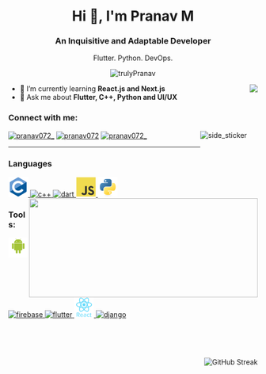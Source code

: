 <h1 align="center">Hi 👋, I'm Pranav M</h1>
<h3 align="center">An Inquisitive and Adaptable Developer</h3>
<p align="center">Flutter. Python. DevOps.</p>
<p align="center"> <img src="https://komarev.com/ghpvc/?username=trulyPranav&label=Profile%20Views&color=0e75b6&style=flat" alt="trulyPranav" /> </p>
  <a href="https://github.com/trulyPranav/github-readme-stats">
    <img height=200 align="right" src="https://github-readme-stats.vercel.app/api?username=trulyPranav&theme=transparent" />
  </a>
</p>

- 🌱 I’m currently learning **React.js and Next.js**
- 💬 Ask me about **Flutter, C++, Python and UI/UX**

<h3 align="left">Connect with me:</h3>
<p>
  <img align="right" width=100px height=100px alt="side_sticker" src="https://media.giphy.com/media/TEnXkcsHrP4YedChhA/giphy.gif" />
  <a href="https://twitter.com/pranav072_" target="blank"><img align="center" src="https://raw.githubusercontent.com/rahuldkjain/github-profile-readme-generator/master/src/images/icons/Social/twitter.svg" alt="pranav072_" height="30" width="40" /></a>
  <a href="https://linkedin.com/in/pranav072" target="blank"><img align="center" src="https://raw.githubusercontent.com/rahuldkjain/github-profile-readme-generator/master/src/images/icons/Social/linked-in-alt.svg" alt="pranav072" height="30" width="40" /></a>
  <a href="https://instagram.com/pranav072_" target="blank"><img align="center" src="https://raw.githubusercontent.com/rahuldkjain/github-profile-readme-generator/master/src/images/icons/Social/instagram.svg" alt="pranav072_" height="30" width="40" /></a>
</p>
<p> 
  <hr>
  <h3 align="left">Languages</h3>
  <a href="https://www.cprogramming.com/" target="_blank" rel="noreferrer"> <img src="https://raw.githubusercontent.com/devicons/devicon/master/icons/c/c-original.svg" alt="c" width="40" height="40"/> </a>
  <a href="https://cplusplus.com/" target="_blank" rel="noreferrer"> <img  src="https://cdn.jsdelivr.net/gh/devicons/devicon@latest/icons/cplusplus/cplusplus-original.svg" alt="c++" width="40" height="40"/> </a>
  <a href="https://dart.dev" target="_blank" rel="noreferrer"> <img src="https://www.vectorlogo.zone/logos/dartlang/dartlang-icon.svg" alt="dart" width="40" height="40"/> </a> 
  <a href="https://developer.mozilla.org/en-US/docs/Web/JavaScript" target="_blank" rel="noreferrer"> <img src="https://raw.githubusercontent.com/devicons/devicon/master/icons/javascript/javascript-original.svg" alt="javascript" width="40" height="40"/> </a> 
  <a href="https://www.python.org" target="_blank" rel="noreferrer"> <img src="https://raw.githubusercontent.com/devicons/devicon/master/icons/python/python-original.svg" alt="python" width="40" height="40"/> </a>
  <a href="https://github.com/trulyPranav/convoychat">
    <img height=200 width=462 align="right" src="https://github-readme-stats.vercel.app/api/top-langs?username=trulyPranav&layout=compact&langs_count=6&card_width=435&theme=transparent&count_private=true" />
  </a>
</p>
  <p>
  <h3 align="left">Tools:</h3>
  <a href="https://developer.android.com" target="_blank" rel="noreferrer"> <img src="https://raw.githubusercontent.com/devicons/devicon/master/icons/android/android-original-wordmark.svg" alt="android" width="40" height="40"/> </a>
  <a href="https://firebase.google.com/" target="_blank" rel="noreferrer"> <img src="https://www.vectorlogo.zone/logos/firebase/firebase-icon.svg" alt="firebase" width="40" height="40"/> </a> 
  <a href="https://flutter.dev" target="_blank" rel="noreferrer"> <img src="https://www.vectorlogo.zone/logos/flutterio/flutterio-icon.svg" alt="flutter" width="40" height="40"/> </a>
  <a href="https://reactjs.org/" target="_blank" rel="noreferrer"> <img src="https://raw.githubusercontent.com/devicons/devicon/master/icons/react/react-original-wordmark.svg" alt="react" width="40" height="40"/> </a>
  <a href="https://www.djangoproject.com/" target="_blank" rel="noreferrer"> <img src="https://cdn.worldvectorlogo.com/logos/django.svg" alt="django" width="40" height="40"/> </a> 
</p>
<br>
<br>
<br>
<p>
  <a href="https://git.io/streak-stats"><img align="right" src="https://github-readme-streak-stats-sigma-bice.vercel.app?user=trulyPranav&theme=transparent&date_format=j%20M%5B%20Y%5D&card_width=458&card_height=200" alt="GitHub Streak" /></a>
</p>

